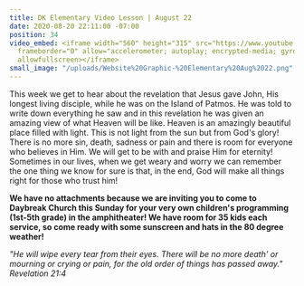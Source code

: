 ```yaml
---
title: DK Elementary Video Lesson | August 22
date: 2020-08-20 22:11:00 -07:00
position: 34
video_embed: <iframe width="560" height="315" src="https://www.youtube.com/embed/XpwYmMX1V-k"
  frameborder="0" allow="accelerometer; autoplay; encrypted-media; gyroscope; picture-in-picture"
  allowfullscreen></iframe>
small_image: "/uploads/Website%20Graphic-%20Elementary%20Aug%2022.png"
---
```


This week we get to hear about the revelation that Jesus gave John, His longest living disciple, while he was on the Island of Patmos. He was told to write down everything he saw and in this revelation he was given an amazing view of what Heaven will be like. Heaven is an amazingly beautiful place filled with light. This is not light from the sun but from God's glory! There is no more sin, death, sadness or pain and there is room for everyone who believes in Him. We will get to be with and praise Him for eternity! Sometimes in our lives, when we get weary and worry we can remember the one thing we know for sure is that, in the end, God will make all things right for those who trust him!

**We have no attachments because we are inviting you to come to Daybreak Church this Sunday for your very own children's programming (1st-5th grade) in the amphitheater! We have room for 35 kids each service, so come ready with some sunscreen and hats in the 80 degree weather!**

*"He will wipe every tear from their eyes. There will be no more death' or mourning or crying or pain, for the old order of things has passed away." Revelation 21:4*